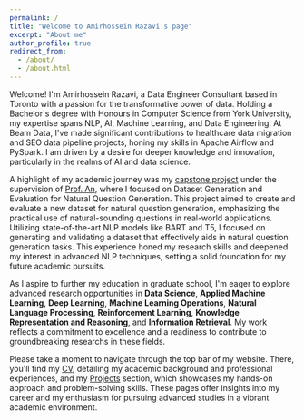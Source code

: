 ```yaml
---
permalink: /
title: "Welcome to Amirhossein Razavi's page"
excerpt: "About me"
author_profile: true
redirect_from: 
  - /about/
  - /about.html
---
```



Welcome! I'm Amirhossein Razavi, a Data Engineer Consultant based in Toronto with a passion for the transformative power of data. Holding a Bachelor's degree with Honours in Computer Science from York University, my expertise spans NLP, AI, Machine Learning, and Data Engineering. At Beam Data, I've made significant contributions to healthcare data migration and SEO data pipeline projects, honing my skills in Apache Airflow and PySpark. I am driven by a desire for deeper knowledge and innovation, particularly in the realms of AI and data science.

A highlight of my academic journey was my [capstone project](https://razaviah.github.io/projects/dataset-generation-and-evaluation-for-natural-question-generation) under the supervision of [Prof. An](https://scholar.google.com/citations?hl=en&user=2eUL7eEAAAAJ), where I focused on Dataset Generation and Evaluation for Natural Question Generation. This project aimed to create and evaluate a new dataset for natural question generation, emphasizing the practical use of natural-sounding questions in real-world applications. Utilizing state-of-the-art NLP models like BART and T5, I focused on generating and validating a dataset that effectively aids in natural question generation tasks. This experience honed my research skills and deepened my interest in advanced NLP techniques, setting a solid foundation for my future academic pursuits.

As I aspire to further my education in graduate school, I'm eager to explore advanced research opportunities in **Data Science**, **Applied Machine Learning**, **Deep Learning**, **Machine Learning Operations**, **Natural Language Processing**, **Reinforcement Learning**, **Knowledge Representation and Reasoning**, and **Information Retrieval**. My work reflects a commitment to excellence and a readiness to contribute to groundbreaking researchs in these fields.

Please take a moment to navigate through the top bar of my website. There, you'll find my [CV](https://razaviah.github.io/cv), detailing my academic background and professional experiences, and my [Projects](https://razaviah.github.io/projects) section, which showcases my hands-on approach and problem-solving skills. These pages offer insights into my career and my enthusiasm for pursuing advanced studies in a vibrant academic environment.
